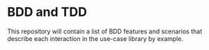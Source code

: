 # BDD and TDD

This repository will contain a list of BDD features and scenarios that describe each interaction in the use-case library by example.